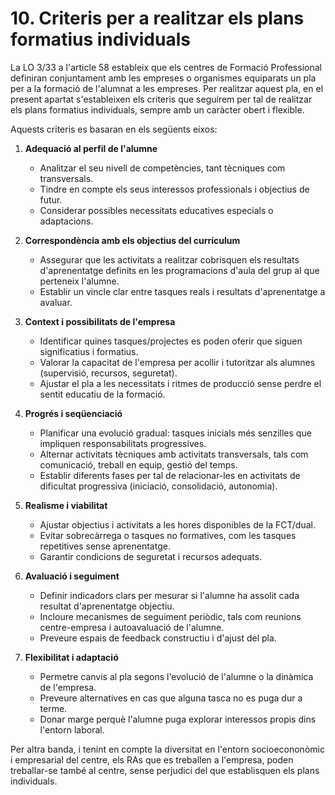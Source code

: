 # 10. Criteris per a realitzar els plans formatius individuals

<!-- El PCCF ha d'especificar els documents i el protocol que hagen d'utilitzar-se  per  a programar el treball de Formació Dual d'acord amb el marc normatiu.  

LO 3/22. Article 58. Pla de formació  

1. Cada persona en formació disposarà d'un pla de formació [...]. 3. Els centres de formació professional definiran, conjuntament amb les empreses o organismes equiparats, la identificació dels resultats d'aprenentatge inclosos en el currículum de cada oferta formativa a abordar en el centre o en l'empresa. La identificació dels resultats d'aprenentatge compartits entre el centre i l'empresa o organisme equiparat tindrà caràcter flexible [...] 
2. 
Vegeu la fitxa inclosa en l'annex IV 
-->

La LO 3/33 a l'article 58 estableix que els centres de Formació Professional definiran conjuntament amb les empreses o organismes equiparats un pla per a la formació de l'alumnat a les empreses. Per realitzar aquest pla, en el present apartat s'estableixen els criteris que seguirem per tal de realitzar els plans formatius individuals, sempre amb un caràcter obert i flexible.

Aquests criteris es basaran en els següents eixos:

1. **Adequació al perfil de l'alumne**
    * Analitzar el seu nivell de competències, tant tècniques com transversals.
    * Tindre en compte els seus interessos professionals i objectius de futur.
    * Considerar possibles necessitats educatives especials o adaptacions.

2. **Correspondència amb els objectius del currículum**
   * Assegurar que les activitats a realitzar cobrisquen els resultats d'aprenentatge definits en les programacions d'aula del grup al que perteneix l'alumne.
   * Establir un vincle clar entre tasques reals i resultats d'aprenentatge a avaluar.

3. **Context i possibilitats de l'empresa**
    * Identificar quines tasques/projectes es poden oferir que siguen significatius i formatius.
    * Valorar la capacitat de l'empresa per acollir i tutoritzar als alumnes (supervisió, recursos, seguretat).
    * Ajustar el pla a les necessitats i ritmes de producció sense perdre el sentit educatiu de la formació.

4. **Progrés i seqüenciació**
    * Planificar una evolució gradual: tasques inicials més senzilles que impliquen responsabilitats progressives.
    * Alternar activitats tècniques amb activitats transversals, tals com comunicació, treball en equip, gestió del temps.
    * Establir diferents fases per tal de relacionar-les en activitats de dificultat progressiva (iniciació, consolidació, autonomia).

5. **Realisme i viabilitat**
    * Ajustar objectius i activitats a les hores disponibles de la FCT/dual.
    * Evitar sobrecàrrega o tasques no formatives, com les tasques repetitives sense aprenentatge.
    * Garantir condicions de seguretat i recursos adequats.

6. **Avaluació i seguiment**
    * Definir indicadors clars per mesurar si l'alumne ha assolit cada resultat d'aprenentatge objectiu.
    * Incloure mecanismes de seguiment periòdic, tals com reunions centre-empresa i autoavaluació de l'alumne.
    * Preveure espais de feedback constructiu i d'ajust del pla.

7. **Flexibilitat i adaptació**
    * Permetre canvis al pla segons l'evolució de l'alumne o la dinàmica de l'empresa.
    * Preveure alternatives en cas que alguna tasca no es puga dur a terme.
    * Donar marge perquè l'alumne puga explorar interessos propis dins l'entorn laboral.

Per altra banda, i tenint en compte la diversitat en l'entorn socioecononòmic i empresarial del centre, els RAs que es treballen a l'empresa, poden treballar-se també al centre, sense perjudici del que establisquen els plans individuals.